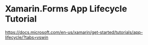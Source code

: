 # Xamarin.Forms App Lifecycle Tutorial #

<https://docs.microsoft.com/en-us/xamarin/get-started/tutorials/app-lifecycle/?tabs=vswin>

